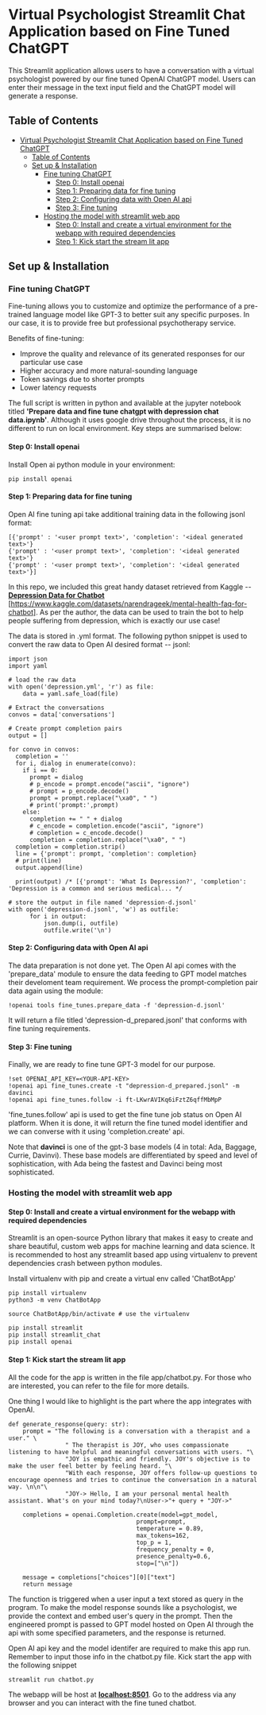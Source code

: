 # Virtual Psychologist Streamlit Chat Application based on Fine Tuned ChatGPT

This Streamlit application allows users to have a conversation with a virtual psychologist powered by our fine tuned OpenAI ChatGPT model. Users can enter their message in the text input field and the ChatGPT model will generate a response. 

## Table of Contents

- [Virtual Psychologist Streamlit Chat Application based on Fine Tuned ChatGPT](#virtual-psychologist-streamlit-chat-application-based-on-fine-tuned-chatgpt)
  - [Table of Contents](#table-of-contents)
  - [Set up \& Installation](#set-up--installation)
    - [Fine tuning ChatGPT](#fine-tuning-chatgpt)
      - [Step 0: Install openai](#step-0-install-openai)
      - [Step 1: Preparing data for fine tuning](#step-1-preparing-data-for-fine-tuning)
      - [Step 2: Configuring data with Open AI api](#step-2-configuring-data-with-open-ai-api)
      - [Step 3: Fine tuning](#step-3-fine-tuning)
    - [Hosting the model with streamlit web app](#hosting-the-model-with-streamlit-web-app)
      - [Step 0: Install and create a virtual environment for the webapp with required dependencies](#step-0-install-and-create-a-virtual-environment-for-the-webapp-with-required-dependencies)
      - [Step 1: Kick start the stream lit app](#step-1-kick-start-the-stream-lit-app)

## Set up & Installation

### Fine tuning ChatGPT

Fine-tuning allows you to customize and optimize the performance of a pre-trained language model like GPT-3 to better suit any specific purposes. In our case, it is to provide free but professional psychotherapy service.

Benefits of fine-tuning:
* Improve the quality and relevance of its generated responses for our particular use case
* Higher accuracy and more natural-sounding language
* Token savings due to shorter prompts
* Lower latency requests

The full script is written in python and available at the jupyter notebook titled **'Prepare data and fine tune chatgpt with depression chat data.ipynb'**. Although it uses google drive throughout the process, it is no different to run on local environment. Key steps are summarised below:

#### Step 0: Install openai

Install Open ai python module in your environment:

```
pip install openai
```

#### Step 1: Preparing data for fine tuning

Open AI fine tuning api take additional training data in the following jsonl format:
```
[{'prompt' : '<user prompt text>', 'completion': '<ideal generated text>'}
{'prompt' : '<user prompt text>', 'completion': '<ideal generated text>'}
{'prompt' : '<user prompt text>', 'completion': '<ideal generated text>'}]
```

In this repo, we included this great handy dataset retrieved from Kaggle -- <u>__Depression Data for Chatbot__</u> [https://www.kaggle.com/datasets/narendrageek/mental-health-faq-for-chatbot]. As per the author, the data can be used to train the bot to help people suffering from depression, which is exactly our use case!

The data is stored in .yml format. The following python snippet is used to convert the raw data to Open AI desired format -- jsonl:

```
import json
import yaml

# load the raw data
with open('depression.yml', 'r') as file:
    data = yaml.safe_load(file)

# Extract the conversations
convos = data['conversations']

# Create prompt completion pairs
output = []

for convo in convos:
  completion = ''
  for i, dialog in enumerate(convo):
    if i == 0:
      prompt = dialog
      # p_encode = prompt.encode("ascii", "ignore")
      # prompt = p_encode.decode()
      prompt = prompt.replace("\xa0", " ")
      # print('prompt:',prompt)
    else:
      completion += " " + dialog
      # c_encode = completion.encode("ascii", "ignore")
      # completion = c_encode.decode()
      completion = completion.replace("\xa0", " ")
  completion = completion.strip()
  line = {'prompt': prompt, 'completion': completion}
  # print(line)
  output.append(line)

  print(output) /* [{'prompt': 'What Is Depression?', 'completion': 'Depression is a common and serious medical... */

# store the output in file named 'depression-d.jsonl'
with open('depression-d.jsonl', 'w') as outfile:
      for i in output:
          json.dump(i, outfile)
          outfile.write('\n')

```

#### Step 2: Configuring data with Open AI api

The data preparation is not done yet. The Open AI api comes with the 'prepare_data' module to ensure the data feeding to GPT model matches their develoment team requirement. We process the prompt-completion pair data again using the module:

```
!openai tools fine_tunes.prepare_data -f 'depression-d.jsonl'
```

It will return a file titled 'depression-d_prepared.jsonl' that conforms with fine tuning requirements.

#### Step 3: Fine tuning

Finally, we are ready to fine tune GPT-3 model for our purpose. 

```
!set OPENAI_API_KEY=<YOUR-API-KEY>
!openai api fine_tunes.create -t "depression-d_prepared.jsonl" -m davinci 
!openai api fine_tunes.follow -i ft-LKwrAVIKq6iFztZ6qffMbMpP
```

'fine_tunes.follow' api is used to get the fine tune job status on Open AI platform. When it is done, it will return the fine tuned model identifier and we can converse with it using 'completion.create' api.

Note that **davinci** is one of the gpt-3 base models (4 in total: Ada, Baggage, Currie, Davinvi). These base models are differentiated by speed and level of sophistication, with Ada being the fastest and Davinci being most sophisticated.

### Hosting the model with streamlit web app

#### Step 0: Install and create a virtual environment for the webapp with required dependencies

Streamlit is an open-source Python library that makes it easy to create and share beautiful, custom web apps for machine learning and data science. It is recommended to host any streamlit based app using virtualenv to prevent dependencies crash between python modules.

Install virtualenv with pip and create a virtual env called 'ChatBotApp'
```
pip install virtualenv
python3 -m venv ChatBotApp

source ChatBotApp/bin/activate # use the virtualenv

pip install streamlit
pip install streamlit_chat
pip install openai
```

#### Step 1: Kick start the stream lit app

All the code for the app is written in the file app/chatbot.py. For those who are interested, you can refer to the file for more details.

One thing I would like to highlight is the part where the app integrates with OpenAI.
```
def generate_response(query: str):
    prompt = "The following is a conversation with a therapist and a user." \
                " The therapist is JOY, who uses compassionate listening to have helpful and meaningful conversations with users. "\
                "JOY is empathic and friendly. JOY's objective is to make the user feel better by feeling heard. "\
                "With each response, JOY offers follow-up questions to encourage openness and tries to continue the conversation in a natural way. \n\n"\
                "JOY-> Hello, I am your personal mental health assistant. What's on your mind today?\nUser->"+ query + "JOY->"

    completions = openai.Completion.create(model=gpt_model, 
                                    prompt=prompt,
                                    temperature = 0.89,
                                    max_tokens=162,
                                    top_p = 1,
                                    frequency_penalty = 0,
                                    presence_penalty=0.6,
                                    stop=["\n"])
    
    message = completions["choices"][0]["text"]
    return message
```

The function is triggered when a user input a text stored as query in the program. To make the model response sounds like a psychologist, we provide the context and embed user's query in the prompt. Then the engineered prompt is passed to GPT model hosted on Open AI through the api with some specified parameters, and the response is returned.

Open AI api key and the model identifer are required to make this app run. Remember to input those info in the chatbot.py file. Kick start the app with the following snippet
```
streamlit run chatbot.py
```

The webapp will be host at <u>**localhost:8501**</u>. Go to the address via any browser and you can interact with the fine tuned chatbot.
